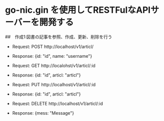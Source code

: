 # go-nic.gin を使用してRESTFulなAPIサーバーを開発する
##　作成1:図書の記事を参照、作成、更新、削除を行う
+ Request: POST http://localhost/v1/articl/
+ Response: {id: "id", name: "username"}

+ Request: GET http://localohst/v1/articl/:id
+ Response: {id: "id", articl: "articl"}

+ Request: PUT http://localhost/v1/articl/:id
+ Response: {id: "id", articl: "articl"}

+ Request: DELETE http://localhost/v1/articl/:id
+ Response: {mess: "Message"}